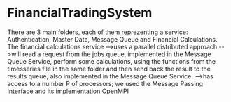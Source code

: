 # FinancialTradingSystem

There are 3 main folders, each of them reprezenting a service: Authentication, Master Data, Message Queue and Financial Calculations.
The financial calculations service 
-->uses a parallel distributed approach
-->will read a request from the jobs queue, implemented in the Message Queue Service, perform some calculations, using the functions from the timesseries file in the same folder and then send back the result to the results queue, also implemented in the Message Queue Service. 
-->has access to a number P of processors; we used the Message Passing Interface and its implementation OpenMPI
